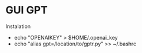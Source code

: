 GUI GPT
====

Instalation
- echo "OPENAIKEY" > $HOME/.openai_key
- echo "alias gpt=/location/to/gptr.py" >> ~/.bashrc
